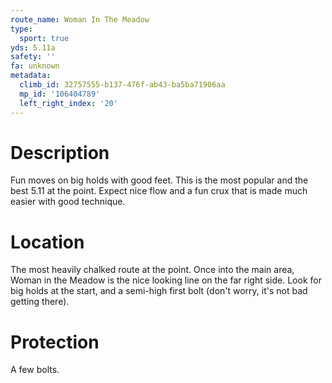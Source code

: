 ```yaml
---
route_name: Woman In The Meadow
type:
  sport: true
yds: 5.11a
safety: ''
fa: unknown
metadata:
  climb_id: 32757555-b137-476f-ab43-ba5ba71906aa
  mp_id: '106404789'
  left_right_index: '20'
---
```

# Description
Fun moves on big holds with good feet.  This is the most popular and the best 5.11 at the point.  Expect nice flow and a fun crux that is made much easier with good technique.

# Location
The most heavily chalked route at the point.  Once into the main area, Woman in the Meadow is the nice looking line on the far right side.  Look for big holds at the start, and a semi-high first bolt (don't worry, it's not bad getting there).

# Protection
A few bolts.
